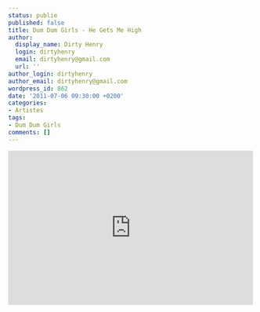 ```yaml
---
status: publie
published: false
title: Dum Dum Girls - He Gets Me High
author:
  display_name: Dirty Henry
  login: dirtyhenry
  email: dirtyhenry@gmail.com
  url: ''
author_login: dirtyhenry
author_email: dirtyhenry@gmail.com
wordpress_id: 862
date: '2011-07-06 09:30:00 +0200'
categories:
- Artistes
tags:
- Dum Dum Girls
comments: []
---
```

<iframe width="500" height="314" src="http://www.youtube.com/embed/hOZgb0T7AM4" frameborder="0" allowfullscreen></iframe>
